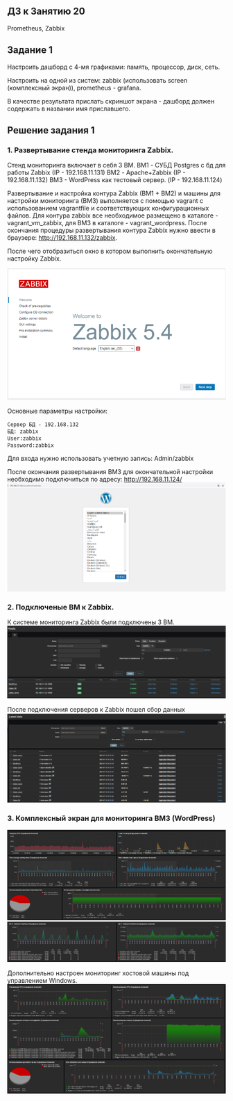 ## ДЗ к Занятию 20
 
Prometheus, Zabbix 

## Задание 1

Настроить дашборд с 4-мя графиками: память, процессор, диск, сеть.

Настроить на одной из систем: zabbix (использовать screen (комплексный экран)), prometheus - grafana.

В качестве результата прислать скриншот экрана - дашборд должен содержать в названии имя приславшего.

## Решение задания 1

### 1. Развертывание стенда мониторинга Zabbix.

Стенд мониторинга включает в себя 3 ВМ. 
 BM1 - СУБД Postgres c бд для работы Zabbix (IP - 192.168.11.131)
 ВМ2 - Apache+Zabbix (IP - 192.168.11.132)
 BM3 - WordPress как тестовый сервер. (IP - 192.168.11.124)
 
Развертывание и настройка контура Zabbix (BM1 + BM2) и машины для настройки мониторинга (ВМ3) выполняется с помощью vagrant c  использованием vagrantfile и соответствующих конфигурационных файлов. 
Для контура zabbix все необходимое размещено в каталоге - vagrant_vm_zabbix, для ВМ3 в каталоге - vagrant_wordpress.
После окончания процедуры развертывания контура Zabbix нужно ввести в браузере: http://192.168.11.132/zabbix. 

После чего отобразиться окно в котором выполнить окончательную настройку Zabbix.
 
![picture](pic/pic0.png) 
 
 Основные параметры настройки:
 
    Сервер БД - 192.168.132
    БД: zabbix
    User:zabbix
    Password:zabbix
 
 Для входа нужно использовать учетную запись: Admin/zabbix
 
 После окончания развертывания ВМ3 для окончательной настройки необходимо подключиться по адресу: http://192.168.11.124/
 ![picture](pic/pic-wp.png)
  
 ### 2. Подключеные ВМ к Zabbix.
К системе мониторинга Zabbix были подключены 3 ВМ.
![picture](pic/pic2.png)

После подключения серверов к Zabbix пошел сбор данных
![picture](pic/pic3.png)

### 3. Комплексный экран для мониторинга ВМ3 (WordPress)
![picture](pic/pic4_1.png)
![picture](pic/pic4_2.png)

Дополнительно настроен мониторинг хостовой машины под управлением Windows.
![picture](pic/pic5.png)








 



